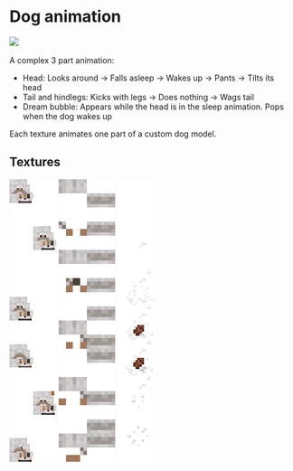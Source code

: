 # Dog animation
<img src="dog.gif" width="400" style="image-rendering: pixelated; image-rendering: -moz-crisp-edges; image-rendering: crisp-edges;"/>

A complex 3 part animation:
- Head: Looks around -> Falls asleep -> Wakes up -> Pants -> Tilts its head
- Tail and hindlegs: Kicks with legs -> Does nothing -> Wags tail
- Dream bubble: Appears while the head is in the sleep animation. Pops when the dog wakes up

Each texture animates one part of a custom dog model.

## Textures
<div>
  <img src="head.png" height="500" style="image-rendering: pixelated; image-rendering: -moz-crisp-edges; image-rendering: crisp-edges;"/>
  <img src="tail_and_hindlegs.png" height="500" style="image-rendering: pixelated; image-rendering: -moz-crisp-edges; image-rendering: crisp-edges;"/>
  <img src="dream.png" height="500" style="image-rendering: pixelated; image-rendering: -moz-crisp-edges; image-rendering: crisp-edges;"/>
<div>

